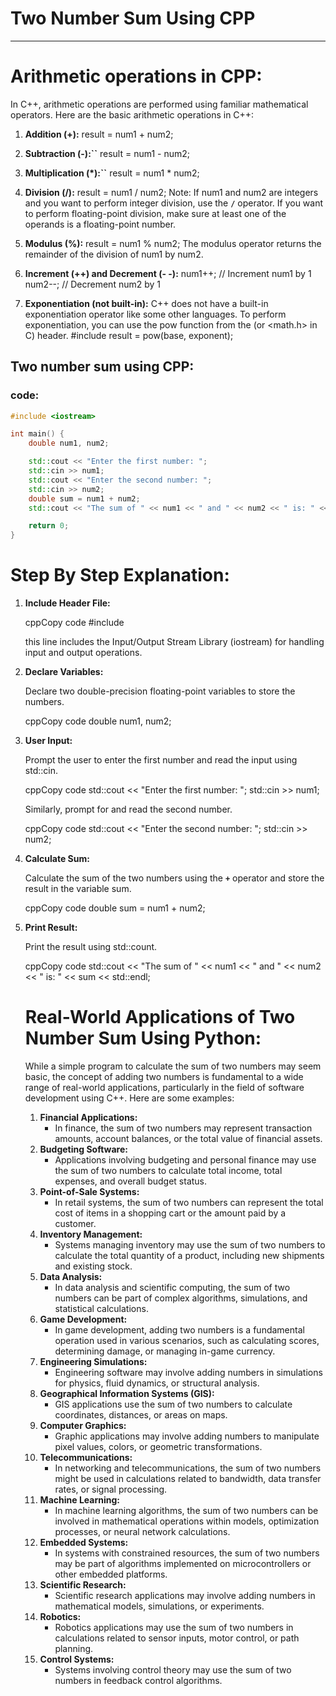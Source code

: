# Two Number Sum Using CPP

---

# Arithmetic operations in CPP:

In C++, arithmetic operations are performed using familiar mathematical operators. Here are the basic arithmetic operations in C++:

1. **Addition (+):**
result = num1 + num2;

2. **Subtraction (-):``**
result = num1 - num2;

3. **Multiplication (*):``**
result = num1 * num2;

4. **Division (/):**
          result = num1 / num2;
Note: If num1 and num2 are integers and you want to perform integer division, use the **`/`** operator. If you want to perform floating-point division, make sure at least one of the operands is a floating-point number.
5. **Modulus (%):**
          result = num1 % num2;
The modulus operator returns the remainder of the division of num1 by num2.
6. **Increment (++) and Decrement (- -):**
          num1++;   // Increment num1 by 1
          num2--;   // Decrement num2 by 1

7. **Exponentiation (not built-in):**
C++ does not have a built-in exponentiation operator like some other languages. To perform exponentiation, you can use the pow function from the <cmath> (or <math.h> in C) header.
         #include <cmath>
         result = pow(base, exponent);

## Two number sum using CPP:

### code:

```cpp
#include <iostream>

int main() {
    double num1, num2;

    std::cout << "Enter the first number: ";
    std::cin >> num1;
    std::cout << "Enter the second number: ";
    std::cin >> num2;
    double sum = num1 + num2;
    std::cout << "The sum of " << num1 << " and " << num2 << " is: " << sum << std::endl;

    return 0;
}
```

# Step By Step Explanation:

1. **Include Header File:**
    
    cppCopy code
    #include <iostream>
    
    this line includes the Input/Output Stream Library (iostream) for handling input and output operations.
    
2. **Declare Variables:**
    
    Declare two double-precision floating-point variables to store the numbers.
    
    cppCopy code
    double num1, num2;
    
3. **User Input:**
    
    Prompt the user to enter the first number and read the input using std::cin.
    
    cppCopy code
    std::cout << "Enter the first number: ";
    std::cin >> num1;
    
    Similarly, prompt for and read the second number.
    
    cppCopy code
    std::cout << "Enter the second number: ";
    std::cin >> num2;
    
4. **Calculate Sum:**
    
    Calculate the sum of the two numbers using the **`+`** operator and store the result in the variable sum.
    
    cppCopy code
    double sum = num1 + num2;
    
5. **Print Result:**
    
    Print the result using std::count.
    
    cppCopy code
    std::cout << "The sum of " << num1 << " and " << num2 << " is: " << sum << std::endl;
    
    # Real-World Applications of Two Number Sum Using Python:
    
    While a simple program to calculate the sum of two numbers may seem basic, the concept of adding two numbers is fundamental to a wide range of real-world applications, particularly in the field of software development using C++. Here are some examples:
    
    1. **Financial Applications:**
        - In finance, the sum of two numbers may represent transaction amounts, account balances, or the total value of financial assets.
    2. **Budgeting Software:**
        - Applications involving budgeting and personal finance may use the sum of two numbers to calculate total income, total expenses, and overall budget status.
    3. **Point-of-Sale Systems:**
        - In retail systems, the sum of two numbers can represent the total cost of items in a shopping cart or the amount paid by a customer.
    4. **Inventory Management:**
        - Systems managing inventory may use the sum of two numbers to calculate the total quantity of a product, including new shipments and existing stock.
    5. **Data Analysis:**
        - In data analysis and scientific computing, the sum of two numbers can be part of complex algorithms, simulations, and statistical calculations.
    6. **Game Development:**
        - In game development, adding two numbers is a fundamental operation used in various scenarios, such as calculating scores, determining damage, or managing in-game currency.
    7. **Engineering Simulations:**
        - Engineering software may involve adding numbers in simulations for physics, fluid dynamics, or structural analysis.
    8. **Geographical Information Systems (GIS):**
        - GIS applications use the sum of two numbers to calculate coordinates, distances, or areas on maps.
    9. **Computer Graphics:**
        - Graphic applications may involve adding numbers to manipulate pixel values, colors, or geometric transformations.
    10. **Telecommunications:**
        - In networking and telecommunications, the sum of two numbers might be used in calculations related to bandwidth, data transfer rates, or signal processing.
    11. **Machine Learning:**
        - In machine learning algorithms, the sum of two numbers can be involved in mathematical operations within models, optimization processes, or neural network calculations.
    12. **Embedded Systems:**
        - In systems with constrained resources, the sum of two numbers may be part of algorithms implemented on microcontrollers or other embedded platforms.
    13. **Scientific Research:**
        - Scientific research applications may involve adding numbers in mathematical models, simulations, or experiments.
    14. **Robotics:**
        - Robotics applications may use the sum of two numbers in calculations related to sensor inputs, motor control, or path planning.
    15. **Control Systems:**
        - Systems involving control theory may use the sum of two numbers in feedback control algorithms.
